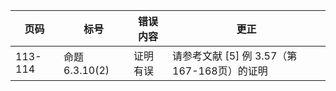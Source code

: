 | 页码 | 标号 | 错误内容 | 更正 |
| ----- | ---- | ---- | ---- |
| 113-114 | 命题 6.3.10(2) | 证明有误 | 请参考文献 [5] 例 3.57（第167-168页）的证明 |
